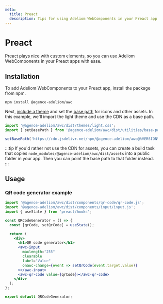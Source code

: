 ```yaml
---
meta:
  title: Preact
  description: Tips for using Adeliom WebComponents in your Preact app.
---
```


# Preact

Preact [plays nice](https://custom-elements-everywhere.com/#preact) with custom elements, so you can use Adeliom WebComponents in your Preact apps with ease.

## Installation

To add Adeliom WebComponents to your Preact app, install the package from npm.

```bash
npm install @agence-adeliom/awc
```

Next, [include a theme](/getting-started/themes) and set the [base path](/getting-started/installation#setting-the-base-path) for icons and other assets. In this example, we'll import the light theme and use the CDN as a base path.

```jsx
import '@agence-adeliom/awc/dist/themes/light.css';
import { setBasePath } from '@agence-adeliom/awc/dist/utilities/base-path';

setBasePath('https://cdn.jsdelivr.net/npm/@agence-adeliom/awc@%VERSION%/%CDNDIR%/');
```

:::tip
If you'd rather not use the CDN for assets, you can create a build task that copies `node_modules/@agence-adeliom/awc/dist/assets` into a public folder in your app. Then you can point the base path to that folder instead.
:::

## Usage

### QR code generator example

```jsx
import '@agence-adeliom/awc/dist/components/qr-code/qr-code.js';
import '@agence-adeliom/awc/dist/components/input/input.js';
import { useState } from 'preact/hooks';

const QRCodeGenerator = () => {
  const [qrCode, setQrCode] = useState();

  return (
    <div>
      <h1>QR code generator</h1>
      <awc-input
        maxlength="255"
        clearable
        label="Value"
        onawc-change={event => setQrCode(event.target.value)}
      ></awc-input>
      <awc-qr-code value={qrCode}></awc-qr-code>
    </div>
  );
};

export default QRCodeGenerator;
```
